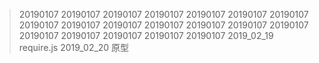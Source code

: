 >20190107
>20190107
>20190107
>20190107
>20190107
>20190107
>20190107
>20190107
>20190107
>20190107
>20190107
>20190107
>20190107
>20190107
>20190107
>20190107
>20190107
>20190107
>20190107
>2019_02_19  require.js
>2019_02_20  原型
